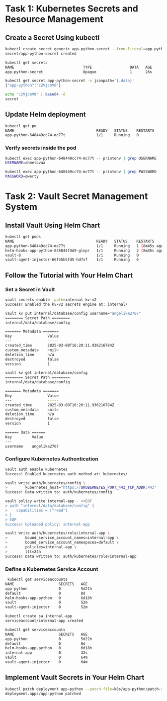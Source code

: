 # Task 1: Kubernetes Secrets and Resource Management

## Create a Secret Using kubectl

```bash
kubectl create secret generic app-python-secret --from-literal=app-python=secret
secret/app-python-secret created
```

```bash
kubectl get secrets
NAME                               TYPE                 DATA   AGE
app-python-secret                  Opaque               1      26s
```

```bash
kubectl get secret app-python-secret -o jsonpath='{.data}'
{"app-python":"c2VjcmV0"}
```

```bash
echo 'c2VjcmV0' | base64 -d
secret
```

## Update Helm deployment

```bash
kubectl get po
NAME                                     READY   STATUS    RESTARTS       AGE
app-python-648449cc74-mc77t              1/1     Running   0              40s
```
### Verify secrets inside the pod

```bash
kubectl exec app-python-648449cc74-mc77t -- printenv | grep USERNAME
USERNAME=ahmetovaa
```
```bash
kubectl exec app-python-648449cc74-mc77t -- printenv | grep PASSWORD
PASSWORD=qwerty
```

# Task 2: Vault Secret Management System

## Install Vault Using Helm Chart

```bash
kubectl get pods
NAME                                     READY   STATUS    RESTARTS        AGE
app-python-648449cc74-mc77t              1/1     Running   1 (8m45s ago)   5d21h
helm-hooks-app-python-845844f4d9-glnpr   1/1     Running   2 (8m45s ago)   6d17h
vault-0                                  1/1     Running   0               7m50s
vault-agent-injector-66f45b5fd5-hd7xf    1/1     Running   0               7m50s
```

## Follow the Tutorial with Your Helm Chart

### Set a Secret in Vault

```bash
vault secrets enable -path=internal kv-v2
Success! Enabled the kv-v2 secrets engine at: internal/
```

```bash
vault kv put internal/database/config username="angelika2707"
======== Secret Path ========
internal/data/database/config

======= Metadata =======
Key                Value
---                -----
created_time       2025-03-08T16:20:11.936216784Z
custom_metadata    <nil>
deletion_time      n/a
destroyed          false
version            1
```

```bash
vault kv get internal/database/config
======== Secret Path ========
internal/data/database/config

======= Metadata =======
Key                Value
---                -----
created_time       2025-03-08T16:20:11.936216784Z
custom_metadata    <nil>
deletion_time      n/a
destroyed          false
version            1

====== Data ======
Key         Value
---         -----
username    angelika2707
```

### Configure Kubernetes Authentication

```bash
vault auth enable kubernetes
Success! Enabled kubernetes auth method at: kubernetes/
```

```bash
vault write auth/kubernetes/config \
>        kubernetes_host="https://$KUBERNETES_PORT_443_TCP_ADDR:443"
Success! Data written to: auth/kubernetes/config
```

```bash
vault policy write internal-app - <<EOF
> path "internal/data/database/config" {
>    capabilities = ["read"]
> }
> EOF
Success! Uploaded policy: internal-app
```
```bash
vault write auth/kubernetes/role/internal-app \
>        bound_service_account_names=internal-app \
>        bound_service_account_namespaces=default \
>        policies=internal-app \
>        ttl=24h
Success! Data written to: auth/kubernetes/role/internal-app
```

### Define a Kubernetes Service Account

```bash
 kubectl get serviceaccounts
NAME                    SECRETS   AGE
app-python              0         5d21h
default                 0         8d
helm-hooks-app-python   0         6d18h
vault                   0         52m
vault-agent-injector    0         52m
```

```bash
kubectl create sa internal-app
serviceaccount/internal-app created
```

```bash
kubectl get serviceaccounts
NAME                    SECRETS   AGE
app-python              0         5d22h
default                 0         8d
helm-hooks-app-python   0         6d18h
internal-app            0         32s
vault                   0         64m
vault-agent-injector    0         64m
```
## Implement Vault Secrets in Your Helm Chart

```bash
kubectl patch deployment app-python --patch-file=k8s/app-python/patch-inject-secrets.yaml 
deployment.apps/app-python patched
```